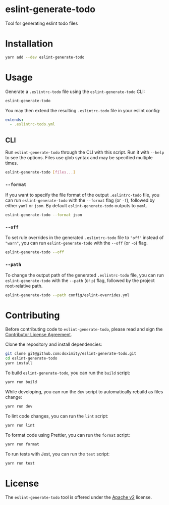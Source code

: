 # eslint-generate-todo
Tool for generating eslint todo files

# Installation

```bash
yarn add --dev eslint-generate-todo
```

# Usage

Generate a `.eslintrc-todo` file using the `eslint-generate-todo` CLI:

```bash
eslint-generate-todo
```

You may then extend the resulting `.eslintrc-todo` file in your eslint config:

```yaml
extends:
  - .eslintrc-todo.yml
```

## CLI

Run `eslint-generate-todo` through the CLI with this script. Run it with `--help` to see the options. Files use glob syntax and may be specified multiple times.

```bash
eslint-generate-todo [files...]
```

### `--format`

If you want to specify the file format of the output `.eslintrc-todo` file, you can run `eslint-generate-todo` with the `--format` flag (or `-f`), followed by either `yaml` or `json`. By default `eslint-generate-todo` outputs to `yaml`.

```bash
eslint-generate-todo --format json
```

### `--off`

To set rule overrides in the generated `.eslintrc-todo` file to `"off"` instead of `"warn"`, you can run `eslint-generate-todo` with the `--off` (or `-o`) flag.

```bash
eslint-generate-todo --off
```

### `--path`

To change the output path of the generated `.eslintrc-todo` file, you can run `eslint-generate-todo` with the `--path` (or `p`) flag, followed by the project root-relative path.

```bash
eslint-generate-todo --path config/eslint-overrides.yml
```

# Contributing

Before contributing code to `eslint-generate-todo`, please read and sign the [Contributor License Agreement](CONTRIBUTOR_LICENSE_AGREEMENT.md).

Clone the repository and install dependencies:

```bash
git clone git@github.com:doximity/eslint-generate-todo.git
cd eslint-generate-todo
yarn install
```

To build `eslint-generate-todo`, you can run the `build` script:

```bash
yarn run build
```

While developing, you can run the `dev` script to automatically rebuild as files change:

```bash
yarn run dev
```

To lint code changes, you can run the `lint` script:

```bash
yarn run lint
```

To format code using Prettier, you can run the `format` script:

```bash
yarn run format
```

To run tests with Jest, you can run the `test` script:

```bash
yarn run test
```

# License

The `eslint-generate-todo` tool is offered under the [Apache v2](LICENSE) license.
